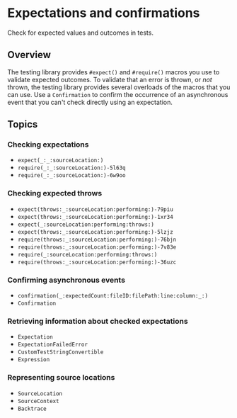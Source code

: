 # Expectations and confirmations

<!--
This source file is part of the Swift.org open source project

Copyright (c) 2023–2024 Apple Inc. and the Swift project authors
Licensed under Apache License v2.0 with Runtime Library Exception

See https://swift.org/LICENSE.txt for license information
See https://swift.org/CONTRIBUTORS.txt for Swift project authors
-->

Check for expected values and outcomes in tests.

## Overview

The testing library provides `#expect()` and `#require()` macros you use to 
validate expected outcomes. To validate that an error is thrown, or _not_ thrown, 
the testing library provides several overloads of the macros that you can use.
Use a ``Confirmation`` to confirm the occurrence of an asynchronous event that
you can't check directly using an expectation.

## Topics

### Checking expectations

- ``expect(_:_:sourceLocation:)``
- ``require(_:_:sourceLocation:)-5l63q``
- ``require(_:_:sourceLocation:)-6w9oo``

### Checking expected throws

- ``expect(throws:_:sourceLocation:performing:)-79piu``
- ``expect(throws:_:sourceLocation:performing:)-1xr34``
- ``expect(_:sourceLocation:performing:throws:)``
- ``expect(throws:_:sourceLocation:performing:)-5lzjz``
- ``require(throws:_:sourceLocation:performing:)-76bjn``
- ``require(throws:_:sourceLocation:performing:)-7v83e``
- ``require(_:sourceLocation:performing:throws:)``
- ``require(throws:_:sourceLocation:performing:)-36uzc``

### Confirming asynchronous events

- ``confirmation(_:expectedCount:fileID:filePath:line:column:_:)``
- ``Confirmation``

### Retrieving information about checked expectations

- ``Expectation``
- ``ExpectationFailedError``
- ``CustomTestStringConvertible``
- ``Expression``

### Representing source locations

- ``SourceLocation``
- ``SourceContext``
- ``Backtrace``
